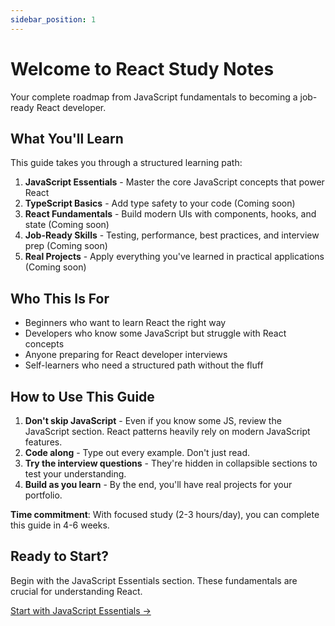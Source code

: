 ```yaml
---
sidebar_position: 1
---
```


# Welcome to React Study Notes

Your complete roadmap from JavaScript fundamentals to becoming a job-ready React developer.

## What You'll Learn

This guide takes you through a structured learning path:

1. **JavaScript Essentials** - Master the core JavaScript concepts that power React
2. **TypeScript Basics** - Add type safety to your code (Coming soon)
3. **React Fundamentals** - Build modern UIs with components, hooks, and state (Coming soon)
4. **Job-Ready Skills** - Testing, performance, best practices, and interview prep (Coming soon)
5. **Real Projects** - Apply everything you've learned in practical applications (Coming soon)

## Who This Is For

- Beginners who want to learn React the right way
- Developers who know some JavaScript but struggle with React concepts
- Anyone preparing for React developer interviews
- Self-learners who need a structured path without the fluff

## How to Use This Guide

1. **Don't skip JavaScript** - Even if you know some JS, review the JavaScript section. React patterns heavily rely on modern JavaScript features.
2. **Code along** - Type out every example. Don't just read.
3. **Try the interview questions** - They're hidden in collapsible sections to test your understanding.
4. **Build as you learn** - By the end, you'll have real projects for your portfolio.

**Time commitment**: With focused study (2-3 hours/day), you can complete this guide in 4-6 weeks.

## Ready to Start?

Begin with the JavaScript Essentials section. These fundamentals are crucial for understanding React.

[Start with JavaScript Essentials →](./javascript/intro.md)
